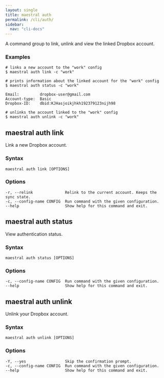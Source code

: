 ```yaml
---
layout: single
title: maestral auth
permalink: /cli/auth/
sidebar:
  nav: "cli-docs"
---
```


A command group to link, unlink and view the linked Dropbox account.

### Examples

```shell
# links a new account to the "work" config
$ maestral auth link -c "work"

# prints information about the linked account for the "work" config
$ maestral auth status -c "work"

Email:         dropbox-user@gmail.com
Account-type:  Basic
Dropbox-ID:    dbid:KJHasjoikjhkh192379123nijh98

# unlinks the account linked to the "work" config
$ maestral auth unlink -c "work"
```

## maestral auth link

Link a new Dropbox account.

### Syntax

```
maestral auth link [OPTIONS]
```

### Options

```
-r, --relink              Relink to the current account. Keeps the sync state.
-c, --config-name CONFIG  Run command with the given configuration.
--help                    Show help for this command and exit.
```

## maestral auth status

View authentication status.

### Syntax

```
maestral auth status [OPTIONS]
```

### Options

```
-c, --config-name CONFIG  Run command with the given configuration.
--help                    Show help for this command and exit.
```

## maestral auth unlink

Unlink your Dropbox account.

### Syntax

```
maestral auth unlink [OPTIONS]
```

### Options

```
-Y, --yes                 Skip the confirmation prompt.
-c, --config-name CONFIG  Run command with the given configuration.
--help                    Show help for this command and exit.
```